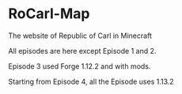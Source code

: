 # RoCarl-Map
The website of Republic of Carl in Minecraft

All episodes are here except Episode 1 and 2.

Episode 3 used Forge 1.12.2 and with mods.

Starting from Episode 4, all the Episode uses 1.13.2
